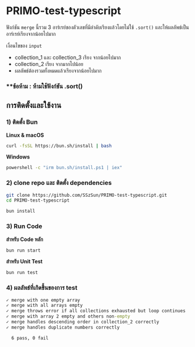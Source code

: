 # PRIMO-test-typescript

ฟังก์ชัน `merge` นี้รวม 3 อาร์เรย์ของตัวเลขที่มีลำดับเรียงแล้วโดยไม่ใช้ `.sort()` และให้ผลลัพธ์เป็นอาร์เรย์เรียงจากน้อยไปมาก

เงื่อนไขของ `input`
- collection_1 และ collection_3 เรียง จากน้อยไปมาก
- collection_2 เรียง จากมากไปน้อย
- ผลลัพธ์ต้องรวมทั้งหมดแล้วเรียงจากน้อยไปมาก

### **ข้อห้าม : ห้ามใช้ฟังก์ชัน .sort()

## การติดตั้งและใช้งาน
### 1) ติดตั้ง Bun

**Linux & macOS**
```bash
curl -fsSL https://bun.sh/install | bash
```
**Windows**
```bash
powershell -c "irm bun.sh/install.ps1 | iex"
```

### 2) clone repo และ ติดตั้ง dependencies
```bash
git clone https://github.com/SSzSun/PRIMO-test-typescript.git
cd PRIMO-test-typescript
```
```bash
bun install
```

### 3) Run Code
**สำหรับ Code หลัก**
```bash
bun run start
```
**สำหรับ Unit Test**
```bash
bun run test
```

### 4) ผลลัพธ์ที่เกิดขึ้นของการ test 
```cmd
✓ merge with one empty array
✓ merge with all arrays empty
✓ merge throws error if all collections exhausted but loop continues
✓ merge with array 2 empty and others non-empty
✓ merge handles descending order in collection_2 correctly
✓ merge handles duplicate numbers correctly

  6 pass, 0 fail
```
